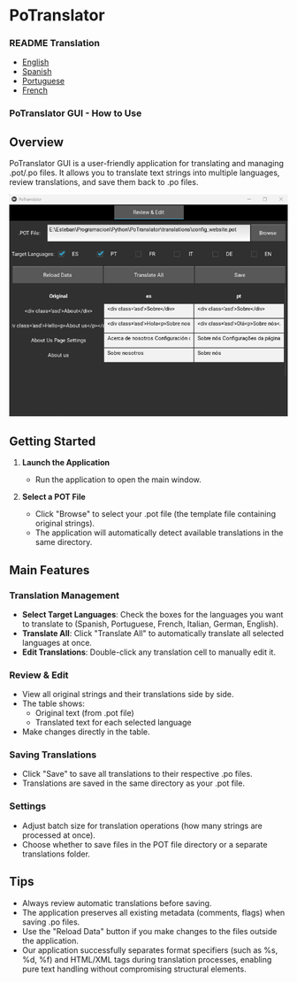 # PoTranslator 

### README Translation
- [English](README.md)
- [Spanish](README.es.md)
- [Portuguese](README.pt.md)
- [French](README.fr.md)

### PoTranslator GUI - How to Use

## Overview
PoTranslator GUI is a user-friendly application for translating and managing .pot/.po files. It allows you to translate text strings into multiple languages, review translations, and save them back to .po files.

![Translator Graphical Interface](media/image1.png)

## Getting Started

1. **Launch the Application**
   - Run the application to open the main window.

2. **Select a POT File**
   - Click "Browse" to select your .pot file (the template file containing original strings).
   - The application will automatically detect available translations in the same directory.

## Main Features

### Translation Management
- **Select Target Languages**: Check the boxes for the languages you want to translate to (Spanish, Portuguese, French, Italian, German, English).
- **Translate All**: Click "Translate All" to automatically translate all selected languages at once.
- **Edit Translations**: Double-click any translation cell to manually edit it.

### Review & Edit
- View all original strings and their translations side by side.
- The table shows:
  - Original text (from .pot file)
  - Translated text for each selected language
- Make changes directly in the table.

### Saving Translations
- Click "Save" to save all translations to their respective .po files.
- Translations are saved in the same directory as your .pot file.

### Settings
- Adjust batch size for translation operations (how many strings are processed at once).
- Choose whether to save files in the POT file directory or a separate translations folder.

## Tips
- Always review automatic translations before saving.
- The application preserves all existing metadata (comments, flags) when saving .po files.
- Use the "Reload Data" button if you make changes to the files outside the application.
- Our application successfully separates format specifiers (such as %s, %d, %f) and HTML/XML tags during translation processes, enabling pure text handling without compromising structural elements.